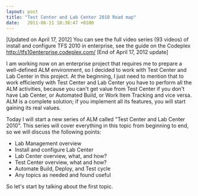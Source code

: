 ```yaml
---
layout: post
title: "Test Center and Lab Center 2010 Road map"
date:   2011-06-11 18:38:47 +0100
---
```


[Updated on April 17, 2012] You can see the full video series (93 videos) of install and configure TFS 2010 in enterprise, see the guide on the Codeplex <http://tfs10enterprise.codeplex.com/> [End of April 17, 2012 update]

I am working now on an enterprise project that requires me to prepare a well-defined ALM environment, so I decided to work with Test Center and Lab Center in this project. At the beginning, I just need to mention that to work efficiently with Test Center and Lab Center you have to perform all the ALM activities, because you can\'t get value from Test Center if you don\'t have Lab Center, or Automated Build, or Work Item Tracking and vice versa. ALM is a complete solution; if you implement all its features, you will start gaining its real values.

Today I will start a new series of ALM called "Test Center and Lab Center 2010". This series will cover everything in this topic from beginning to end, so we will discuss the following points:

- Lab Management overview
- Install and configure Lab Center
- Lab Center overview, what, and how?
- Test Center overview, what and how?
- Automate Build, Deploy, and Test cycle
- Any topics as needed and found useful

So let\'s start by talking about the first topic.

